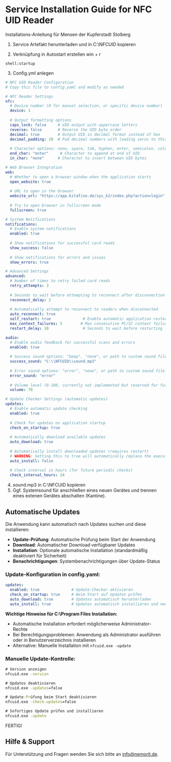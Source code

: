 # Service Installation Guide for NFC UID Reader
Installations-Anleitung für Mensen der Kupferstadt Stolberg

1. Service Artefakt herunterladen und in C:\\NFCUID kopieren

2. Verknüpfung in Autostart erstellen
win + r
```
shell:startup
```

3. Config.yml anlegen
```yaml
# NFC UID Reader Configuration
# Copy this file to config.yaml and modify as needed

# NFC Reader Settings
nfc:
  # Device number (0 for manual selection, or specific device number)
  device: 1
  
  # Output formatting options
  caps_lock: false     # UID output with uppercase letters
  reverse: false       # Reverse the UID byte order
  decimal: true        # Output UID in decimal format instead of hex
  decimal_padding: 10  # Pad decimal numbers with leading zeros to this length (0 = no padding)
  
  # Character options: none, space, tab, hyphen, enter, semicolon, colon, comma
  end_char: "enter"     # Character to append at end of UID
  in_char: "none"      # Character to insert between UID bytes

# Web Browser Integration
web:
  # Whether to open a browser window when the application starts
  open_website: true
  
  # URL to open in the browser
  website_url: "https://app.kitafino.de/sys_k2/index.php?action=login"
  
  # Try to open browser in fullscreen mode
  fullscreen: true

# System Notifications
notifications:
  # Enable system notifications
  enabled: true
  
  # Show notifications for successful card reads
  show_success: false
  
  # Show notifications for errors and issues
  show_errors: true

# Advanced Settings
advanced:
  # Number of times to retry failed card reads
  retry_attempts: 3
  
  # Seconds to wait before attempting to reconnect after disconnection
  reconnect_delay: 2
  
  # Automatically attempt to reconnect to readers when disconnected
  auto_reconnect: true
  self_restart: true              # Enable automatic application restart
  max_context_failures: 5        # Max consecutive PC/SC context failures before restart
  restart_delay: 10               # Seconds to wait before restarting

audio:
  # Enable audio feedback for successful scans and errors
  enabled: true
  
  # Success sound options: "beep", "none", or path to custom sound file
  success_sound: "C:\\NFCUID\\sound.mp3"
  
  # Error sound options: "error", "none", or path to custom sound file
  error_sound: "error"
  
  # Volume level (0-100, currently not implemented but reserved for future use)
  volume: 70

# Update Checker Settings (automatic updates)
updates:
  # Enable automatic update checking
  enabled: true
  
  # Check for updates on application startup
  check_on_startup: true
  
  # Automatically download available updates
  auto_download: true
  
  # Automatically install downloaded updates (requires restart)
  # WARNING: Setting this to true will automatically replace the executable
  auto_install: false
  
  # Check interval in hours (for future periodic checks)
  check_interval_hours: 24
```

4. sound.mp3 in C:\\NFCUID kopieren
5. Ggf. Systemsound für anschließen eines neuen Gerätes und trennen eines extenen Gerätes abschalten (Kantine).

## Automatische Updates

Die Anwendung kann automatisch nach Updates suchen und diese installieren:

- **Update-Prüfung**: Automatische Prüfung beim Start der Anwendung
- **Download**: Automatischer Download verfügbarer Updates
- **Installation**: Optionale automatische Installation (standardmäßig deaktiviert für Sicherheit)
- **Benachrichtigungen**: Systembenachrichtigungen über Update-Status

### Update-Konfiguration in config.yaml:
```yaml
updates:
  enabled: true              # Update-Checker aktivieren
  check_on_startup: true     # Beim Start auf Updates prüfen
  auto_download: true        # Updates automatisch herunterladen
  auto_install: true         # Updates automatisch installieren und neustarten
```

**Wichtige Hinweise für C:\\Program Files Installation:**
- Automatische Installation erfordert möglicherweise Administrator-Rechte
- Bei Berechtigungsproblemen: Anwendung als Administrator ausführen oder in Benutzerverzeichnis installieren
- Alternative: Manuelle Installation mit `nfcuid.exe -update`

### Manuelle Update-Kontrolle:
```cmd
# Version anzeigen
nfcuid.exe -version

# Updates deaktivieren
nfcuid.exe -updates=false

# Update-Prüfung beim Start deaktivieren
nfcuid.exe -check-updates=false

# Sofortiges Update prüfen und installieren
nfcuid.exe -update
```

FERTIG!

## Hilfe & Support
Für Unterstützung und Fragen wenden Sie sich bitte an [info@nemorit.de](mailto:info@nemorit.de).
